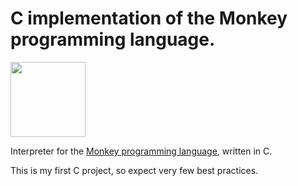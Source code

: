 # C implementation of the Monkey programming language.

<img src="https://monkeylang.org/images/logo.png" width="120" height="120"/>

Interpreter for the [Monkey programming language](https://monkeylang.org), written in C.

This is my first C project, so expect very few best practices.